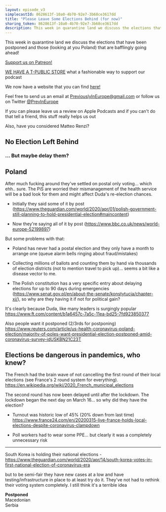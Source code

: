 ```yaml
---
layout: episode_v3
simplecastId: 8628613f-10a0-4b70-92e7-3b68ce3617dd
title: "Please Leave Some Elections Behind (for now)"
sharing_token: 8628613f-10a0-4b70-92e7-3b68ce3617dd
description: This week in quarantine land we discuss the elections that have been postponed and those (looking at you Poland) that are bafflingly going ahead!
---
```


<p>This week in quarantine land we discuss the elections that have been postponed and those (looking at you Poland) that are bafflingly going ahead!</p><p><a href="https://www.patreon.com/previouslyineurope">Support us on Patreon!</a></p><p><a href="https://www.teepublic.com/user/previneurope">WE HAVE A T-PUBLIC STORE</a> what a fashionable way to support our podcast</p><p>We now have a website that you can find <a href="http://previouslyineurope.eu/">here!</a></p><p>Feel free to send us an email at <a href="https://previouslyineurope@gmail.com">PreviouslyInEurope@gmail.com</a> or follow us on Twitter <a href="https://twitter.com/PrevInEurope">@PrevInEurope</a></p><p>If you can please leave us a review on Apple Podcasts and if you can't do that tell a friend, this stuff really helps us out</p><p>Also, have you considered Matteo Renzi?</p><h2>No Election Left Behind</h2><h3>... But maybe delay them?</h3><h2>Poland</h2><p>After much fucking around they've settled on postal only voting... which ehh.. sure. The PiS are worried their mismanagement of the health service will be a bad look for them and might affect Duda's re-election chances.</p><ul><li><p>Initially they said some of it by post (<a href="https://www.theguardian.com/world/2020/apr/01/polish-government-still-planning-to-hold-presidential-election#maincontent">https://www.theguardian.com/world/2020/apr/01/polish-government-still-planning-to-hold-presidential-election#maincontent</a>)</p></li><li><p>Now they're saying all of it by post (<a href="https://www.bbc.co.uk/news/world-europe-52199897">https://www.bbc.co.uk/news/world-europe-52199897</a>)</p></li></ul><p>But some problems with that:</p><ul><li><p>Poland has never had a postal election and they only have a month to arrange one (queue alarm bells ringing about fraud/mistakes)</p></li><li><p>Collecting millions of ballots and counting them by hand via thousands of election districts (not to mention travel to pick up)... seems a bit like a disease vector to me.</p></li><li><p>The Polish constitution has a very specific entry about delaying elections for up to 90 days during emergencies (<a href="https://www.senat.gov.pl/en/about-the-senate/konstytucja/chapter-xi/">https://www.senat.gov.pl/en/about-the-senate/konstytucja/chapter-xi/</a>), so why are they having it if not for political gain?</p></li></ul><p>It's clearly because Duda, like many leaders is surgingly popular<br /><a href="https://www.ft.com/content/b1a6457c-7a5c-11ea-bd25-7fd923850377">https://www.ft.com/content/b1a6457c-7a5c-11ea-bd25-7fd923850377</a></p><p>Also people want it postponed (2/3rds for postponing) <a href="https://www.reuters.com/article/us-health-coronavirus-poland-election/majority-of-poles-want-presidential-election-postponed-amid-coronavirus-survey-idUSKBN21C23T">https://www.reuters.com/article/us-health-coronavirus-poland-election/majority-of-poles-want-presidential-election-postponed-amid-coronavirus-survey-idUSKBN21C23T</a></p><h2>Elections be dangerous in pandemics, who knew?</h2><p>The French had the brain wave of not cancelling the first round of their local elections (see France's 2 round system for everything). <a href="https://en.wikipedia.org/wiki/2020_French_municipal_elections">https://en.wikipedia.org/wiki/2020_French_municipal_elections</a></p><p>The second round has now been delayed until after the lockdown. The lockdown began the next day on March 16... so why did they have the election?</p><ul><li><p>Turnout was historic low of 45% (20% down from last time) <a href="https://www.france24.com/en/20200315-live-france-holds-local-elections-despite-coronavirus-clampdown">https://www.france24.com/en/20200315-live-france-holds-local-elections-despite-coronavirus-clampdown</a></p></li><li><p>Poll workers had to wear some PPE... but clearly it was a completely unnecessary risk</p></li></ul><hr /><p>South Korea is holding their national elections - <a href="https://www.theguardian.com/world/2020/apr/14/south-korea-votes-in-first-national-election-of-coronavirus-era">https://www.theguardian.com/world/2020/apr/14/south-korea-votes-in-first-national-election-of-coronavirus-era</a></p><p>but to be semi-fair they have new cases at a low and have testing/infrastructure in place to at least try do it. They've not had to rethink their voting system completely. I still think it's a terrible idea</p><p><strong>Postponed</strong><br />Macedonian<br />Serbia</p>
